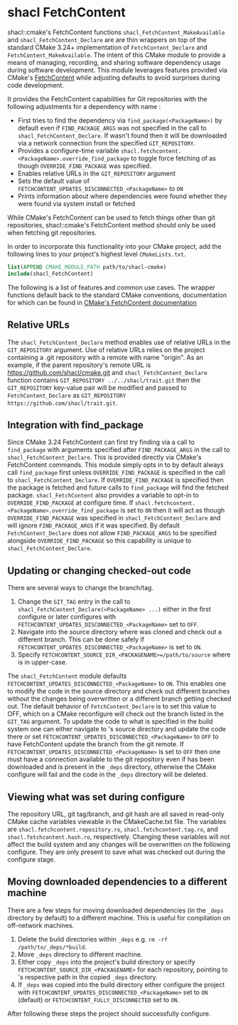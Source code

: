shacl FetchContent 
=====

shacl::cmake's FetchContent functions 
`shacl_FetchContent_MakeAvailable` and `shacl_FetchContent_Declare` are 
are thin wrappers on top of the standard CMake 3.24+ implementation of 
`FetchContent_Declare` and `FetchContent_MakeAvailable`.
The intent of this CMake module to provide a means of managing, recording,
and sharing software dependency usage during software development. This module
leverages features provided via CMake's [FetchContent](https://cmake.org/cmake/help/latest/module/FetchContent.html#fetchcontent)
while adjusting defaults to avoid surprises during code development. 

It provides the FetchContent capabilities for Git repositories with the following adjustments for a dependency with name <PackageName>:
  * First tries to find the dependency via `find_package(<PackageName>)` by default even if `FIND_PACKAGE_ARGS` was not specified in the call to `shacl_FetchContent_Declare`.
    If <PackageName> wasn't found then it will be downloaded via a network connection from the specified `GIT_REPOSITORY`.
  * Provides a configure-time variable `shacl.fetchcontent.<PackageName>.override_find_package` to toggle force fetching of <PackageName> as though `OVERRIDE_FIND_PACKAGE` was specified.
  * Enables relative URLs in the `GIT_REPOSITORY` argument
  * Sets the default value of `FETCHCONTENT_UPDATES_DISCONNECTED_<PackageName>` to `ON`
  * Prints information about where dependencies were found whether they were found via system install or fetched

While CMake's FetchContent can be used to fetch things other than git repositories, shacl::cmake's FetchContent method should only be
used when fetching git repositories.

In order to incorporate this functionality into your CMake
project, add the following lines to your project's highest level `CMakeLists.txt`.

```cmake
list(APPEND CMAKE_MODULE_PATH path/to/shacl-cmake)
include(shacl_FetchContent)
```

The following is a list of features and common use cases.
The wrapper functions default back to the standard CMake conventions, documentation for
which can be found in [CMake's FetchContent documentation](https://cmake.org/cmake/help/latest/module/FetchContent.html#fetchcontent)

## Relative URLs
The `shacl_FetchContent_Declare` method enables use of relative URLs in the `GIT_REPOSITORY` argument.
Use of relative URLs relies on the project containing a .git repository with a remote with name "origin".
As an example, if the parent repository's remote URL is https://github.com/shacl/cmake.git and 
`shacl_FetchContent_Declare` function contains `GIT_REPOSITORY ../../shacl/trait.git` then the 
`GIT_REPOSITORY` key-value pair will be modified and passed to `FetchContent_Declare` as 
`GIT_REPOSITORY https://github.com/shacl/trait.git`.

## Integration with find_package 
Since CMake 3.24 FetchContent can first try finding <PackageName> via a call to `find_package` with arguments
specified after `FIND_PACKAGE_ARGS` in the call to `shacl_FetchContent_Declare`. This is provided directly via
CMake's FetchContent commands.  This module simply opts in to by default always call `find_package` first
unless `OVERRIDE_FIND_PACKAGE` is specified in the call to `shacl_FetchContent_Declare`.  If `OVERRIDE_FIND_PACKAGE`
is specified then the package is fetched and future calls to `find_package` will find the fetched package.
`shacl_FetchContent` also provides a variable to opt-in to `OVERRIDE_FIND_PACKAGE` at configure time.
If `shacl.fetchcontent.<PackageName>.override_find_package` is set to `ON` then it will act as though 
`OVERRIDE_FIND_PACKAGE` was specified in `shacl_FetchContent_Declare` and will ignore `FIND_PACKAGE_ARGS`
if it was specified.  By default `FetchContent_Declare` does not allow `FIND_PACKAGE_ARGS` to be specified 
alongside `OVERRIDE_FIND_PACKAGE` so this capability is unique to `shacl_FetchContent_Declare`.


## Updating or changing checked-out code
There are several ways to change the branch/tag.

1) Change the `GIT_TAG` entry in the call to `shacl_FetchContent_Declare(<PackageName> ...)` either in the first configure or later configures with `FETCHCONTENT_UPDATES_DISCONNECTED_<PackageName>` set to `OFF`.
2) Navigate into the source directory where <PackageName> was cloned and check out a different branch.  This can be done safely if `FETCHCONTENT_UPDATES_DISCONNECTED_<PackageName>` is set to `ON`.
3) Specify `FETCHCONTENT_SOURCE_DIR_<PACKAGENAME>=/path/to/source` where <PACKAGENAME> is <PackageName> in upper-case.

The `shacl_FetchContent` module defaults `FETCHCONTENT_UPDATES_DISCONNECTED_<PackageName>` to `ON`.
This enables one to modify the code in the source directory and check out different branches without
the changes being overwritten or a different branch getting checked out.
The default behavior of `FetchContent_Declare` is to set this value to OFF, which on a CMake reconfigure
will check out the branch listed in the `GIT_TAG` argument.
To update the code to what is specified in the build system one can either navigate to <PackageName>'s source
directory and update the code there or set `FETCHCONTENT_UPDATES_DISCONNECTED_<PackageName>` to `OFF` to 
have FetchContent update the branch from the git remote.
If `FETCHCONTENT_UPDATES_DISCONNECTED_<PackageName>` is set to `OFF` then one must have a connection available to the git repository
even if <PackageName> has been downloaded and is present in the `_deps` directory, otherwise the CMake configure will fail and the code in
the `_deps` directory will be deleted.

## Viewing what was set during configure
The repository URL, git tag/branch, and git hash are all saved in
read-only CMake cache variables viewable in the CMakeCache.txt file.
The variables are `shacl.fetchcontent.repository.ro`, `shacl.fetchcontent.tag.ro`, and `shacl.fetchcontent.hash.ro`, respectively.
Changing these variables will not affect the build system and any changes will be overwritten on the following configure.
They are only present to save what was checked out during the configure stage.

## Moving downloaded dependencies to a different machine
There are a few steps for moving downloaded dependencies (in the `_deps` directory by default) to a different machine.
This is useful for compilation on off-network machines.
1. Delete the build directories within `_deps` e.g. `rm -rf /path/to/_deps/*build`.
2. Move `_deps` directory to different machine.
3. Either copy `_deps` into the project's build directory or specify `FETCHCONTENT_SOURCE_DIR_<PACKAGENAME>` for each repository, pointing to <PackageName>'s respective path in the copied `_deps` directory.
4. If `_deps` was copied into the build directory either configure the project with `FETCHCONTENT_UPDATES_DISCONNECTED_<PackageName>` set to `ON` (default) or `FETCHCONTENT_FULLY_DISCONNECTED` set to `ON`.

After following these steps the project should successfully configure. 
